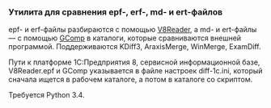 ### Утилита для сравнения epf-, erf-, md- и ert-файлов

epf- и erf-файлы разбираются с помощью [V8Reader](https://github.com/xDrivenDevelopment/v8Reader), а md- и ert-файлы — 
с помощью [GComp](http://1c.alterplast.ru/gcomp/) в каталоги, которые сравниваются внешней программой. Поддерживаются 
KDiff3, AraxisMerge, WinMerge, ExamDiff.

Пути к платформе 1С:Предприятия 8, сервисной информационной базе, V8Reader.epf и GComp указывается в файле настроек 
diff-1c.ini, который сначала ищется в рабочем каталоге, а потом в каталоге со скриптом.

Требуется Python 3.4.